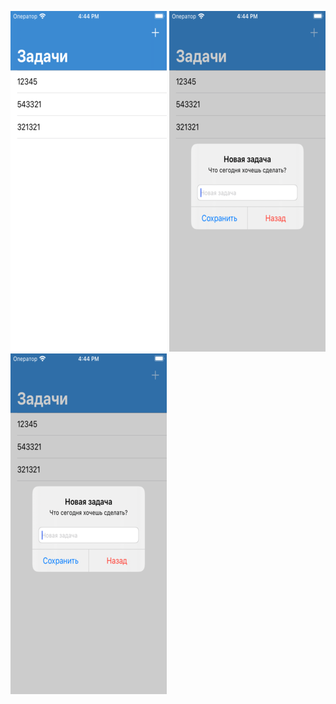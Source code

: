 
<img src="./presentation/1.png" alt="application"/> <img src="./presentation/2.png" alt="first screen"/> <img src="./presentation/2.png" alt="second screen"/>
